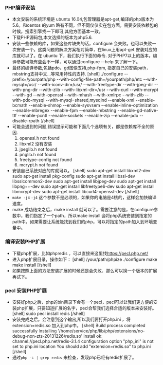 ### PHP编译安装

* 本文安装的系统环境是 ubuntu 16.04,包管理器是apt-get,编译的php版本为5.6。和centos 的yum 略有不同，但不同仅仅实在包方面，需要安装依赖包的时候，搜索引擎找一下即可,其他方面基本一致。
* 下载PHP源码包,本文选择的版本为php5.6.
* 安装一些依赖的库，如果这些库缺失的话，configure 会失败。也可以失败一次安装一个。这类问题的解决方案相对简单，在linux上用apt-get 安装对应的库就可以了。在 ubuntu 下，我们执行下面的命令. 对于PHP7以上的版本，编译参数可能有些会不一样，可以通过configure --help 来了解一下。
* 最终的编译参数,包括pdo，gd图像支持,php-fpm, 指定自己的安装path，mbstring支持中文...等常用特性的支持.
[shell]
./configure --prefix=/yourpath/php --with-config-file-path=/yourpath/php/etc --with-mysql=/usr/ --with-iconv-dir=/usr/ --with-freetype-dir --with-jpeg-dir --with-png-dir --with-zlib --with-libxml-dir=/usr --with-curl --with-mcrypt --with-gd --with-openssl --with-mhash --with-xmlrpc --with-zlib --with-pdo-mysql --with-mysql=shared,mysqlnd --enable-xml --enable-bcmath --enable-shmop --enable-sysvsem --enable-inline-optimization --enable-mbregex --enable-fpm --enable-mbstring --enable-gd-native-ttf --enable-pcntl --enable-sockets --enable-zip --enable-pdo --disable-rpath
[/shell]
* 可能会遇到的问题,错误提示可能和下面几个选项有关，都是依赖库不全的原因.
  1. openssl.h not found
  2. libxml2 没有安装
  3. jpeglib.h not found
  4. pnglib.h not found
  5. freetype-config not found
  6. mcrypt.h not found
* 安装自己系统对应的库就可以。
[shell]
sudo apt-get install libxml2-dev
sudo apt-get install pkg-config
sudo apt-get install libssl-dev libsslcommon2-dev
sudo apt-get install libjpeg-dev
sudo apt-get install libpng++-dev
sudo apt-get install libfreetype6-dev
sudo apt-get install libmcrypt-dev 
sudo apt-get install libcurl4-openssl-dev
[/shell]
* `make -j4`  `-j4` 这个参数不是必须的，如果你的电脑是4核的，这样会加快编译速度。
* make 成功结束之后，make install 就可以了。需要注意的是，在configure参数中，我们指定了一个path，所以make install 会将php系统安装到指定的path中。如果需要让系统能找到我们的php，可以将指定的path加入到环境变量中。

### 编译安装PHP扩展

* 下载php扩展，比如phpredis ，可以直接来这里找<https://pecl.php.net/>
* 进入php扩展目录，操作如下：
[shell]
/your/path/phpize 
./configure 
make
make install
[/shell]
* 如果按照上面的方法安装扩展的时候还是会失败，那么可以换一个版本的扩展再试下。

### pecl 安装PHP扩展
* 安装好php之后，php的bin目录下会有一个pecl，pecl可以让我们更方便的安装php扩展，只要知道扩展的名字，pecl会帮我们选择合适的版本来安装好。
[shell]
sudo pecl install redis
[/shell]
* 安装完成之后，会注意到这个输出,所以我们要打开php.ini ，将extension=redis.so 加入到php中。
[shell]
Build process completed successfully
Installing '/home/service/php/lib/php/extensions/no-debug-non-zts-20131226/redis.so'
install ok: channel://pecl.php.net/redis-3.1.4
configuration option "php_ini" is not set to php.ini location
You should add "extension=redis.so" to php.ini
[/shell]
* 通过`php -i | grep redis` 来检查，发现php已经有redis扩展了。
